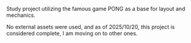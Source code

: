 Study project utilizing the famous game PONG as a base for layout and mechanics.

No external assets were used, and as of 2025/10/20, this project is considered complete, I am moving on to other ones.

